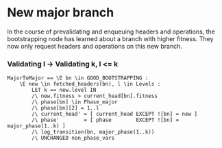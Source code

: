 # New major branch

In the course of prevalidating and enqueuing headers and operations, the bootstrapping node has learned about a branch with higher fitness. They now only request headers and operations on this new branch.

### Validating l -> Validating k, l <= k

```
MajorToMajor == \E bn \in GOOD_BOOTSTRAPPING :
    \E new \in fetched_headers(bn), l \in Levels :
        LET k == new.level IN
        /\ new.fitness > current_head[bn].fitness
        /\ phase[bn] \in Phase_major
        /\ phase[bn][2] = 1..l
        /\ current_head' = [ current_head EXCEPT ![bn] = new ]
        /\ phase'        = [ phase        EXCEPT ![bn] = major_phase(1..k) ]
        /\ log_transition(bn, major_phase(1..k))
        /\ UNCHANGED non_phase_vars
```